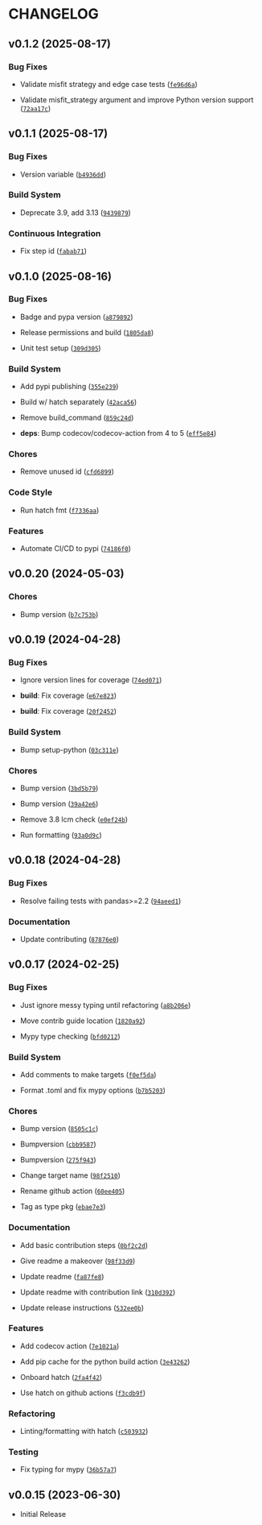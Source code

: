 # CHANGELOG

<!-- version list -->

## v0.1.2 (2025-08-17)

### Bug Fixes

- Validate misfit strategy and edge case tests
  ([`fe96d6a`](https://github.com/manmartgarc/stochatreat/commit/fe96d6a1a030accdd0d60707dad2898e0e57f42e))

- Validate misfit_strategy argument and improve Python version support
  ([`72aa17c`](https://github.com/manmartgarc/stochatreat/commit/72aa17cdb3821847faf06d6960364de394cf2d81))


## v0.1.1 (2025-08-17)

### Bug Fixes

- Version variable
  ([`b4936dd`](https://github.com/manmartgarc/stochatreat/commit/b4936dd312a26752a3d3ce264e8be1b5c30d3eac))

### Build System

- Deprecate 3.9, add 3.13
  ([`9439879`](https://github.com/manmartgarc/stochatreat/commit/9439879a8763548fbaee6fe320bffdc63eaa773e))

### Continuous Integration

- Fix step id
  ([`fabab71`](https://github.com/manmartgarc/stochatreat/commit/fabab71bf4290aa284beba22f249abdb7cb7ac5f))


## v0.1.0 (2025-08-16)

### Bug Fixes

- Badge and pypa version
  ([`a879892`](https://github.com/manmartgarc/stochatreat/commit/a8798922cd5032f41061804bb73ab18be6fe3407))

- Release permissions and build
  ([`1805da8`](https://github.com/manmartgarc/stochatreat/commit/1805da8bc6cb6f0988da8d6bb5c6a027412e890c))

- Unit test setup
  ([`309d305`](https://github.com/manmartgarc/stochatreat/commit/309d3055769d1560d292b2a1d341801f06080fc2))

### Build System

- Add pypi publishing
  ([`355e239`](https://github.com/manmartgarc/stochatreat/commit/355e2396d9abd4fafa230bfce2604adcfba12725))

- Build w/ hatch separately
  ([`42aca56`](https://github.com/manmartgarc/stochatreat/commit/42aca56dba952c94487218e93d6f07e2024c80fb))

- Remove build_command
  ([`859c24d`](https://github.com/manmartgarc/stochatreat/commit/859c24df72976493e19e8fca084a9fa6503d7239))

- **deps**: Bump codecov/codecov-action from 4 to 5
  ([`eff5e84`](https://github.com/manmartgarc/stochatreat/commit/eff5e84b4c55183aeb8a4368f2635a3d05679e98))

### Chores

- Remove unused id
  ([`cfd6899`](https://github.com/manmartgarc/stochatreat/commit/cfd6899411ce78aec54fe56c09305801bc748504))

### Code Style

- Run hatch fmt
  ([`f7336aa`](https://github.com/manmartgarc/stochatreat/commit/f7336aa2a74f2917f8135fa28505a7ae19c92ef3))

### Features

- Automate CI/CD to pypi
  ([`74186f0`](https://github.com/manmartgarc/stochatreat/commit/74186f025fc98b8977b9bc04e5c46b2cf7dd5970))


## v0.0.20 (2024-05-03)

### Chores

- Bump version
  ([`b7c753b`](https://github.com/manmartgarc/stochatreat/commit/b7c753b49c56fc0cad75c63f1e408d6ef22dbd48))


## v0.0.19 (2024-04-28)

### Bug Fixes

- Ignore version lines for coverage
  ([`74ed071`](https://github.com/manmartgarc/stochatreat/commit/74ed0711bdd129d37f716f903d4382afbafa32d4))

- **build**: Fix coverage
  ([`e67e823`](https://github.com/manmartgarc/stochatreat/commit/e67e823a270e1dfd617649eccb6f5f85cc23166d))

- **build**: Fix coverage
  ([`20f2452`](https://github.com/manmartgarc/stochatreat/commit/20f2452811621518ef6517672f57be8a153fb48b))

### Build System

- Bump setup-python
  ([`03c311e`](https://github.com/manmartgarc/stochatreat/commit/03c311e707fe7b02f635b961fc223cfdcc69baee))

### Chores

- Bump version
  ([`3bd5b79`](https://github.com/manmartgarc/stochatreat/commit/3bd5b797f4c51fddba9abf2dad7c63985313b39f))

- Bump version
  ([`39a42e6`](https://github.com/manmartgarc/stochatreat/commit/39a42e67dac4fb3c152de378267143c821ff409f))

- Remove 3.8 lcm check
  ([`e0ef24b`](https://github.com/manmartgarc/stochatreat/commit/e0ef24be2b5019286db614c06c1b4ef8cfcaad95))

- Run formatting
  ([`93a0d9c`](https://github.com/manmartgarc/stochatreat/commit/93a0d9c9d29ea95646a95d96e29ccf4b86d101c2))


## v0.0.18 (2024-04-28)

### Bug Fixes

- Resolve failing tests with pandas>=2.2
  ([`94aeed1`](https://github.com/manmartgarc/stochatreat/commit/94aeed1378aa4fef5bf9e483513637b57711a49a))

### Documentation

- Update contributing
  ([`87876e0`](https://github.com/manmartgarc/stochatreat/commit/87876e02242bec9ca60cb9cd2afdab9b16c855df))


## v0.0.17 (2024-02-25)

### Bug Fixes

- Just ignore messy typing until refactoring
  ([`a8b206e`](https://github.com/manmartgarc/stochatreat/commit/a8b206e44912d0fc063212e74ff5fecacacd559d))

- Move contrib guide location
  ([`1820a92`](https://github.com/manmartgarc/stochatreat/commit/1820a929b0d721e7214376ed673ec7cabe63643d))

- Mypy type checking
  ([`bfd0212`](https://github.com/manmartgarc/stochatreat/commit/bfd021227c2adcba73a304e876d51c8db80f5ae5))

### Build System

- Add comments to make targets
  ([`f0ef5da`](https://github.com/manmartgarc/stochatreat/commit/f0ef5da14195056f338433b5b8d08de6ba28245c))

- Format .toml and fix mypy options
  ([`b7b5203`](https://github.com/manmartgarc/stochatreat/commit/b7b5203e25b28a1aebc3f223835613593d418397))

### Chores

- Bump version
  ([`8505c1c`](https://github.com/manmartgarc/stochatreat/commit/8505c1cb1f1c6bb81f13224c9f83956eb2fad863))

- Bumpversion
  ([`cbb9587`](https://github.com/manmartgarc/stochatreat/commit/cbb958765fb086300ab88504a848474df7c67e3b))

- Bumpversion
  ([`275f943`](https://github.com/manmartgarc/stochatreat/commit/275f9436f7c42d09a99450e1f5100576c2225193))

- Change target name
  ([`98f2510`](https://github.com/manmartgarc/stochatreat/commit/98f2510fb28f4a1c1914243ab5da7ed387bee3a6))

- Rename github action
  ([`60ee405`](https://github.com/manmartgarc/stochatreat/commit/60ee40576150c3ce82ce88b6f0f2d2a13526d880))

- Tag as type pkg
  ([`ebae7e3`](https://github.com/manmartgarc/stochatreat/commit/ebae7e36c234dbb901b7d15ee9ab89345ee3b2a3))

### Documentation

- Add basic contribution steps
  ([`0bf2c2d`](https://github.com/manmartgarc/stochatreat/commit/0bf2c2d4d5e6efefc599a2de625a0748eed38a0b))

- Give readme a makeover
  ([`98f33d9`](https://github.com/manmartgarc/stochatreat/commit/98f33d9103d8249a5b40444d2e445aff8b1c5279))

- Update readme
  ([`fa87fe8`](https://github.com/manmartgarc/stochatreat/commit/fa87fe8becb6dc7b26fdf26b42906af27462fbcc))

- Update readme with contribution link
  ([`310d392`](https://github.com/manmartgarc/stochatreat/commit/310d392511ffca1d2c04156ab27591d6ef255c14))

- Update release instructions
  ([`532ee0b`](https://github.com/manmartgarc/stochatreat/commit/532ee0b800b2506200c03df4c4cec1e12064dc02))

### Features

- Add codecov action
  ([`7e1021a`](https://github.com/manmartgarc/stochatreat/commit/7e1021a4a5b9948fd03b917829c2bb82e3992528))

- Add pip cache for the python build action
  ([`3e43262`](https://github.com/manmartgarc/stochatreat/commit/3e4326261660819ed35cc8411f1e9610ec9fc05f))

- Onboard hatch
  ([`2fa4f42`](https://github.com/manmartgarc/stochatreat/commit/2fa4f4222d5d7b7bf212ba016b618a9b90b69276))

- Use hatch on github actions
  ([`f3cdb9f`](https://github.com/manmartgarc/stochatreat/commit/f3cdb9ff46e85408ba95bd6824cac26e42243e83))

### Refactoring

- Linting/formatting with hatch
  ([`c503932`](https://github.com/manmartgarc/stochatreat/commit/c5039328654c2bfd2601614eb826a3f055204e71))

### Testing

- Fix typing for mypy
  ([`36b57a7`](https://github.com/manmartgarc/stochatreat/commit/36b57a729400d67d2ce56334d65a93ecd29ca10a))


## v0.0.15 (2023-06-30)

- Initial Release
